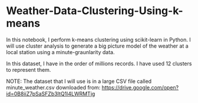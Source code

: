 # Weather-Data-Clustering-Using-k-means
In this notebook, I perform k-means clustering using scikit-learn in Python.  I will use cluster analysis to generate a big picture model of the weather at a local station using a minute-graunlarity data. 

In this dataset, I have in the order of millions records. I have used 12 clusters to represent them.

NOTE: The dataset that I will use is in a large CSV file called minute_weather.csv downloaded from: https://drive.google.com/open?id=0B8iiZ7pSaSFZb3ItQ1l4LWRMTjg
